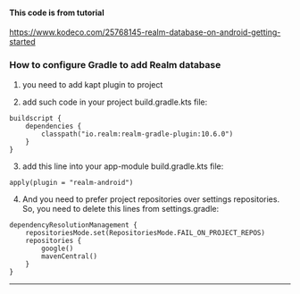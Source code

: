 #### This code is from tutorial
https://www.kodeco.com/25768145-realm-database-on-android-getting-started

### How to configure Gradle to add Realm database
1. you need to add kapt plugin to project

2. add such code in your project build.gradle.kts file:
```
buildscript {
    dependencies {
        classpath("io.realm:realm-gradle-plugin:10.6.0")
    }
}
```

3. add this line into your app-module build.gradle.kts file:
```
apply(plugin = "realm-android")
```

4. And you need to prefer project repositories over settings repositories. 
So, you need to delete this lines from settings.gradle:
```
dependencyResolutionManagement {
    repositoriesMode.set(RepositoriesMode.FAIL_ON_PROJECT_REPOS)
    repositories {
        google()
        mavenCentral()
    }
}
```
---------------------------------
